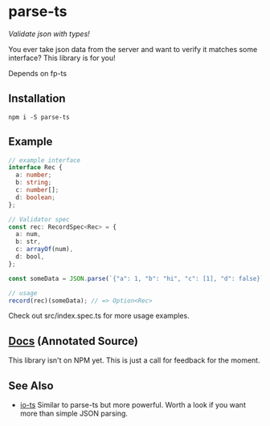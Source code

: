 # parse-ts
_Validate json with types!_

You ever take json data from the server and want to verify it matches some interface? This library is for you!

Depends on fp-ts

## Installation

`npm i -S parse-ts`

## Example

```typescript
// example interface
interface Rec {
  a: number;
  b: string;
  c: number[];
  d: boolean;
};

// Validator spec
const rec: RecordSpec<Rec> = {
  a: num,
  b: str,
  c: arrayOf(num),
  d: bool,
};

const someData = JSON.parse(`{"a": 1, "b": "hi", "c": [1], "d": false}`);

// usage
record(rec)(someData); // => Option<Rec>

```

Check out src/index.spec.ts for more usage examples.

## [Docs](http://www.jethrolarson.com/parse-ts/src/index.html) (Annotated Source)

This library isn't on NPM yet. This is just a call for feedback for the moment.

## See Also
* [io-ts](https://github.com/gcanti/io-ts) Similar to parse-ts but more powerful. Worth a look if you want more than simple JSON parsing.

